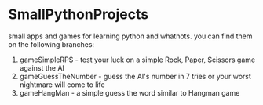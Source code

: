 # SmallPythonProjects
small apps and games for learning python and whatnots.
you can find them on the following branches:
1. gameSimpleRPS - test your luck on a simple Rock, Paper, Scissors game against the AI
2. gameGuessTheNumber - guess the AI's number in 7 tries or your worst nightmare will come to life
3. gameHangMan - a simple guess the word similar to Hangman game